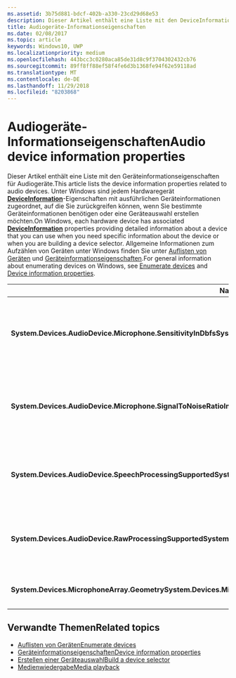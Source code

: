 ```yaml
---
ms.assetid: 3b75d881-bdcf-402b-a330-23cd29d68e53
description: Dieser Artikel enthält eine Liste mit den DeviceInformation-Eigenschaften für Audiogeräte.
title: Audiogeräte-Informationseigenschaften
ms.date: 02/08/2017
ms.topic: article
keywords: Windows10, UWP
ms.localizationpriority: medium
ms.openlocfilehash: 443bcc3c0280aca85de31d8c9f3704302432cb76
ms.sourcegitcommit: 89ff8ff88ef58f4fe6d3b1368fe94f62e59118ad
ms.translationtype: MT
ms.contentlocale: de-DE
ms.lasthandoff: 11/29/2018
ms.locfileid: "8203868"
---
```

# <a name="audio-device-information-properties"></a><span data-ttu-id="a080c-104">Audiogeräte-Informationseigenschaften</span><span class="sxs-lookup"><span data-stu-id="a080c-104">Audio device information properties</span></span>

<span data-ttu-id="a080c-105">Dieser Artikel enthält eine Liste mit den Geräteinformationseigenschaften für Audiogeräte.</span><span class="sxs-lookup"><span data-stu-id="a080c-105">This article lists the device information properties related to audio devices.</span></span> <span data-ttu-id="a080c-106">Unter Windows sind jedem Hardwaregerät [**DeviceInformation**](https://msdn.microsoft.com/library/windows/apps/BR225393)-Eigenschaften mit ausführlichen Geräteinformationen zugeordnet, auf die Sie zurückgreifen können, wenn Sie bestimmte Geräteinformationen benötigen oder eine Geräteauswahl erstellen möchten.</span><span class="sxs-lookup"><span data-stu-id="a080c-106">On Windows, each hardware device has associated [**DeviceInformation**](https://msdn.microsoft.com/library/windows/apps/BR225393) properties providing detailed information about a device that you can use when you need specific information about the device or when you are building a device selector.</span></span> <span data-ttu-id="a080c-107">Allgemeine Informationen zum Aufzählen von Geräten unter Windows finden Sie unter [Auflisten von Geräten](../devices-sensors/enumerate-devices.md) und [Geräteinformationseigenschaften](../devices-sensors/device-information-properties.md).</span><span class="sxs-lookup"><span data-stu-id="a080c-107">For general information about enumerating devices on Windows, see [Enumerate devices](../devices-sensors/enumerate-devices.md) and [Device information properties](../devices-sensors/device-information-properties.md).</span></span>


|<span data-ttu-id="a080c-108">Name</span><span class="sxs-lookup"><span data-stu-id="a080c-108">Name</span></span>|<span data-ttu-id="a080c-109">Typ</span><span class="sxs-lookup"><span data-stu-id="a080c-109">Type</span></span>|<span data-ttu-id="a080c-110">Beschreibung</span><span class="sxs-lookup"><span data-stu-id="a080c-110">Description</span></span>|
|------------------------------------------------------------|------------|------------------------------------------------------|
|**<span data-ttu-id="a080c-111">System.Devices.AudioDevice.Microphone.SensitivityInDbfs</span><span class="sxs-lookup"><span data-stu-id="a080c-111">System.Devices.AudioDevice.Microphone.SensitivityInDbfs</span></span>**|<span data-ttu-id="a080c-112">Double</span><span class="sxs-lookup"><span data-stu-id="a080c-112">Double</span></span>|<span data-ttu-id="a080c-113">Gibt die Empfindlichkeit des Mikrofons in Dezibel relativ zu Full-Scale-Einheiten (dBFS) an.</span><span class="sxs-lookup"><span data-stu-id="a080c-113">Specifies the microphone sensitivity in decibels relative to full scale (dBFS) units.</span></span>|
|**<span data-ttu-id="a080c-114">System.Devices.AudioDevice.Microphone.SignalToNoiseRatioInDb</span><span class="sxs-lookup"><span data-stu-id="a080c-114">System.Devices.AudioDevice.Microphone.SignalToNoiseRatioInDb</span></span>**|<span data-ttu-id="a080c-115">Double</span><span class="sxs-lookup"><span data-stu-id="a080c-115">Double</span></span>|<span data-ttu-id="a080c-116">Gibt für das Mikrofon das Signal-Rausch-Verhältnis (SNR) in Dezibeleinheiten (dB) an.</span><span class="sxs-lookup"><span data-stu-id="a080c-116">Specifies the microphone signal to noise ratio (SNR) measured in decibel (dB) units.</span></span>|
|**<span data-ttu-id="a080c-117">System.Devices.AudioDevice.SpeechProcessingSupported</span><span class="sxs-lookup"><span data-stu-id="a080c-117">System.Devices.AudioDevice.SpeechProcessingSupported</span></span>**|<span data-ttu-id="a080c-118">Boolean</span><span class="sxs-lookup"><span data-stu-id="a080c-118">Boolean</span></span>|<span data-ttu-id="a080c-119">Gibt an, ob das Audiogerät die Verarbeitung von Sprache unterstützt.</span><span class="sxs-lookup"><span data-stu-id="a080c-119">Indicates whether the audio device supports speech processing.</span></span>|
|**<span data-ttu-id="a080c-120">System.Devices.AudioDevice.RawProcessingSupported</span><span class="sxs-lookup"><span data-stu-id="a080c-120">System.Devices.AudioDevice.RawProcessingSupported</span></span>**|<span data-ttu-id="a080c-121">Boolean</span><span class="sxs-lookup"><span data-stu-id="a080c-121">Boolean</span></span>|<span data-ttu-id="a080c-122">Gibt an, ob das Audiogerät die Verarbeitung von Rohdaten unterstützt.</span><span class="sxs-lookup"><span data-stu-id="a080c-122">Indicates whether the audio device supports raw processing.</span></span>|
|**<span data-ttu-id="a080c-123">System.Devices.MicrophoneArray.Geometry</span><span class="sxs-lookup"><span data-stu-id="a080c-123">System.Devices.MicrophoneArray.Geometry</span></span>**|<span data-ttu-id="a080c-124">unsigned char[]</span><span class="sxs-lookup"><span data-stu-id="a080c-124">unsigned char[]</span></span>|<span data-ttu-id="a080c-125">Geometriedaten für ein Mikrofonarray.</span><span class="sxs-lookup"><span data-stu-id="a080c-125">Geometry data for a microphone array.</span></span>|

## <a name="related-topics"></a><span data-ttu-id="a080c-126">Verwandte Themen</span><span class="sxs-lookup"><span data-stu-id="a080c-126">Related topics</span></span>

* [<span data-ttu-id="a080c-127">Auflisten von Geräten</span><span class="sxs-lookup"><span data-stu-id="a080c-127">Enumerate devices</span></span>](../devices-sensors/enumerate-devices.md)
* [<span data-ttu-id="a080c-128">Geräteinformationseigenschaften</span><span class="sxs-lookup"><span data-stu-id="a080c-128">Device information properties</span></span>](../devices-sensors/device-information-properties.md)
* [<span data-ttu-id="a080c-129">Erstellen einer Geräteauswahl</span><span class="sxs-lookup"><span data-stu-id="a080c-129">Build a device selector</span></span>](../devices-sensors/build-a-device-selector.md)
* [<span data-ttu-id="a080c-130">Medienwiedergabe</span><span class="sxs-lookup"><span data-stu-id="a080c-130">Media playback</span></span>](media-playback.md)




